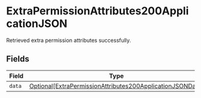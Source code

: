 # ExtraPermissionAttributes200ApplicationJSON

Retrieved extra permission attributes successfully.


## Fields

| Field                                                                                                                                   | Type                                                                                                                                    | Required                                                                                                                                | Description                                                                                                                             |
| --------------------------------------------------------------------------------------------------------------------------------------- | --------------------------------------------------------------------------------------------------------------------------------------- | --------------------------------------------------------------------------------------------------------------------------------------- | --------------------------------------------------------------------------------------------------------------------------------------- |
| `data`                                                                                                                                  | [Optional[ExtraPermissionAttributes200ApplicationJSONData]](../../models/operations/extrapermissionattributes200applicationjsondata.md) | :heavy_minus_sign:                                                                                                                      | N/A                                                                                                                                     |